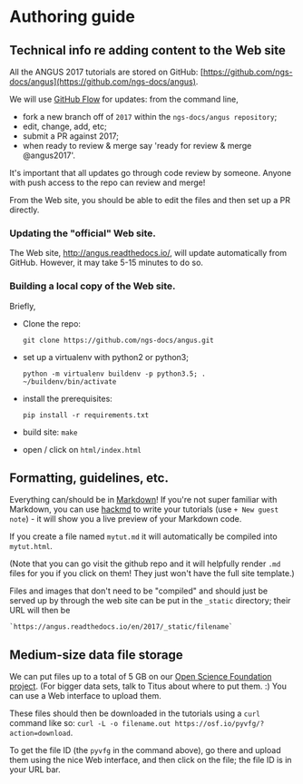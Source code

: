 # Authoring guide

## Technical info re adding content to the Web site

All the ANGUS 2017 tutorials are stored on GitHub: [https://github.com/ngs-docs/angus](https://github.com/ngs-docs/angus).

We will use [GitHub Flow](https://guides.github.com/introduction/flow/) for updates: from the command line,

* fork a new branch off of `2017` within the `ngs-docs/angus repository`;
* edit, change, add, etc;
* submit a PR against 2017;
* when ready to review & merge say 'ready for review & merge @angus2017'.

It's important that all updates go through code review by
someone. Anyone with push access to the repo can review and merge!

From the Web site, you should be able to edit the files and then set up a
PR directly.

### Updating the "official" Web site.

The Web site, http://angus.readthedocs.io/, will update automatically
from GitHub.  However, it may take 5-15 minutes to do so.

### Building a local copy of the Web site.

Briefly,

* Clone the repo:

  `git clone https://github.com/ngs-docs/angus.git`

* set up a virtualenv with python2 or python3;

  `python -m virtualenv buildenv -p python3.5; . ~/buildenv/bin/activate`
  
* install the prerequisites:

  `pip install -r requirements.txt`
  
* build site: `make`

* open / click on `html/index.html`

## Formatting, guidelines, etc.

Everything can/should be in
[Markdown](https://github.com/adam-p/markdown-here/wiki/Markdown-Cheatsheet)!
If you're not super familiar with Markdown, you can use
[hackmd](https://hackmd.io/) to write your tutorials (use `+ New guest
note`) - it will show you a live preview of your Markdown code.

If you create a file named `mytut.md` it will automatically be compiled into
`mytut.html`.

(Note that you can go visit the github repo and it will helpfully render
`.md` files for you if you click on them! They just won't have the full
site template.)

Files and images that don't need to be "compiled" and should just be
served up by through the web site can be put in the `_static`
directory; their URL will then be

    `https://angus.readthedocs.io/en/2017/_static/filename`

## Medium-size data file storage

We can put files up to a total of 5 GB on our [Open Science Foundation project](https://osf.io/pyvfg/).  (For bigger data sets, talk to Titus about
where to put them. :)  You can use a Web interface to upload them.

These files should then be downloaded in the tutorials using a `curl` command
like so: `curl -L -o filename.out https://osf.io/pyvfg/?action=download`.

To get the file ID (the `pyvfg` in the command above), go there and
upload them using the nice Web interface, and then click on the file; the
file ID is in your URL bar.
